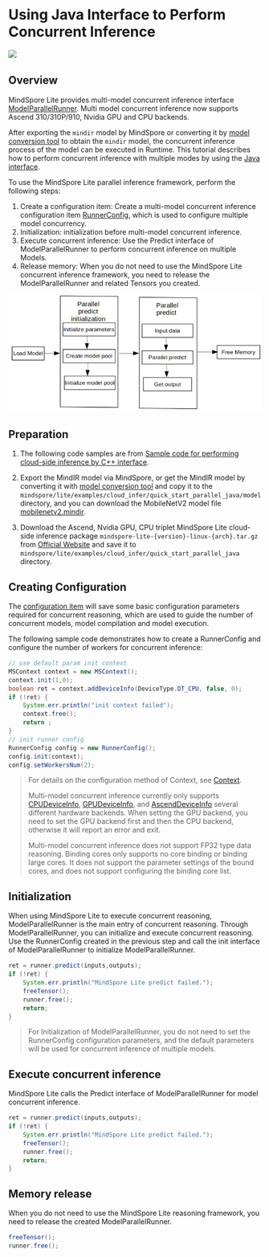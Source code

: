 # Using Java Interface to Perform Concurrent Inference

<a href="https://gitee.com/mindspore/docs/blob/r2.0/docs/lite/docs/source_en/use/cloud_infer/runtime_parallel_java.md" target="_blank"><img src="https://mindspore-website.obs.cn-north-4.myhuaweicloud.com/website-images/r2.0/resource/_static/logo_source_en.png"></a>

## Overview

MindSpore Lite provides multi-model concurrent inference interface [ModelParallelRunner](https://www.mindspore.cn/lite/api/en/r2.0/api_java/model_parallel_runner.html#modelparallelrunner). Multi model concurrent inference now supports Ascend 310/310P/910, Nvidia GPU and CPU backends.

After exporting the `mindir` model by MindSpore or converting it by [model conversion tool](https://www.mindspore.cn/lite/docs/en/r2.0/use/cloud_infer/converter_tool.html) to obtain the `mindir` model, the concurrent inference process of the model can be executed in Runtime. This tutorial describes how to perform concurrent inference with multiple modes by using the [Java interface](https://www.mindspore.cn/lite/api/en/r2.0/api_java/class_list.html).

To use the MindSpore Lite parallel inference framework, perform the following steps:

1. Create a configuration item: Create a multi-model concurrent inference configuration item [RunnerConfig](https://www.mindspore.cn/lite/api/en/r2.0/api_java/runner_config.html#runnerconfig), which is used to configure multiple model concurrency.
2. Initialization: initialization before multi-model concurrent inference.
3. Execute concurrent inference: Use the Predict interface of ModelParallelRunner to perform concurrent inference on multiple Models.
4. Release memory: When you do not need to use the MindSpore Lite concurrent inference framework, you need to release the ModelParallelRunner and related Tensors you created.

![](../images/server_inference.png)

## Preparation

1. The following code samples are from [Sample code for performing cloud-side inference by C++ interface](https://gitee.com/mindspore/mindspore/tree/r2.0/mindspore/lite/examples/cloud_infer/quick_start_parallel_java).

2. Export the MindIR model via MindSpore, or get the MindIR model by converting it with [model conversion tool](https://www.mindspore.cn/lite/docs/en/r2.0/use/cloud_infer/converter_tool.html) and copy it to the `mindspore/lite/examples/cloud_infer/quick_start_parallel_java/model` directory, and you can download the MobileNetV2 model file [mobilenetv2.mindir](https://download.mindspore.cn/model_zoo/official/lite/quick_start/mobilenetv2.mindir).

3. Download the Ascend, Nvidia GPU, CPU triplet MindSpore Lite cloud-side inference package `mindspore-lite-{version}-linux-{arch}.tar.gz` from [Official Website](https://www.mindspore.cn/lite/docs/en/r2.0/use/downloads.html) and save it to `mindspore/lite/examples/cloud_infer/quick_start_parallel_java` directory.

## Creating Configuration

The [configuration item](https://www.mindspore.cn/lite/api/en/r2.0/api_java/runner_config.html) will save some basic configuration parameters required for concurrent reasoning, which are used to guide the number of concurrent models, model compilation and model execution.

The following sample code demonstrates how to create a RunnerConfig and configure the number of workers for concurrent inference:

```java
// use default param init context
MSContext context = new MSContext();
context.init(1,0);
boolean ret = context.addDeviceInfo(DeviceType.DT_CPU, false, 0);
if (!ret) {
    System.err.println("init context failed");
    context.free();
    return ;
}
// init runner config
RunnerConfig config = new RunnerConfig();
config.init(context);
config.setWorkersNum(2);
```

> For details on the configuration method of Context, see [Context](https://www.mindspore.cn/lite/docs/en/r2.0/use/runtime_java.html#creating-a-configuration-context).
>
> Multi-model concurrent inference currently only supports [CPUDeviceInfo](https://www.mindspore.cn/lite/api/en/r2.0/api_java/mscontext.html#devicetype), [GPUDeviceInfo](https://www.mindspore.cn/lite/api/en/r2.0/api_java/mscontext.html#devicetype), and [AscendDeviceInfo](https://www.mindspore.cn/lite/api/en/r2.0/api_java/mscontext.html#devicetype) several different hardware backends. When setting the GPU backend, you need to set the GPU backend first and then the CPU backend, otherwise it will report an error and exit.
>
> Multi-model concurrent inference does not support FP32 type data reasoning. Binding cores only supports no core binding or binding large cores. It does not support the parameter settings of the bound cores, and does not support configuring the binding core list.

## Initialization

When using MindSpore Lite to execute concurrent reasoning, ModelParallelRunner is the main entry of concurrent reasoning. Through ModelParallelRunner, you can initialize and execute concurrent reasoning. Use the RunnerConfig created in the previous step and call the init interface of ModelParallelRunner to initialize ModelParallelRunner.

```java
ret = runner.predict(inputs,outputs);
if (!ret) {
    System.err.println("MindSpore Lite predict failed.");
    freeTensor();
    runner.free();
    return;
}
```

> For Initialization of ModelParallelRunner, you do not need to set the RunnerConfig configuration parameters, and the default parameters will be used for concurrent inference of multiple models.

## Execute concurrent inference

MindSpore Lite calls the Predict interface of ModelParallelRunner for model concurrent inference.

```java
ret = runner.predict(inputs,outputs);
if (!ret) {
    System.err.println("MindSpore Lite predict failed.");
    freeTensor();
    runner.free();
    return;
}
```

## Memory release

When you do not need to use the MindSpore Lite reasoning framework, you need to release the created ModelParallelRunner.

```java
freeTensor();
runner.free();
```

